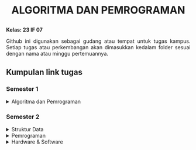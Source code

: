 # <P align=center>ALGORITMA DAN PEMROGRAMAN</P> #
<b>Kelas: 23 IF 07</b> <br>
<p style="text-align: justify">Github ini digunakan sebagai gudang atau tempat untuk tugas kampus. Setiap
tugas atau perkembangan akan dimasukkan kedalam folder sesuai dengan nama atau minggu pertemuannya.</p>


## Kumpulan link tugas ##
### Semester 1 ###
<details>
    <summary>Algoritma dan Pemrograman</summary> 
    
- [M2 - tugas lab   : Sisi miring segitiga](<Semester 1/M02Lab_Segitiga>)
- [M3 - tugas kelas : Notasi algoritma](<Semester 1/M3Kelas_Notasi>)
- [M3 - tugas lab   : Tabel menggunakan setw()](<Semester 1/M3Lab_Tabel>)
- [M4 - tugas kelas : Percabangan](<Semester 1/M4Kelas_Percabangan>)
- [M4 - tugas lab   : Angka terbesar](<Semester 1/M4Lab_AngkaTerbesar>)
- [M5 - tugas kelas : Angka prima](<Semester 1/M5Kelas_BilanganPrima>)
- [M5 - tugas lab   : Faktorial](<Semester 1/M5Lab_Faktorial>)
- [M6 - tugas lab   : Judul](<Semester 1/M6Lab_TabelJudul>)
- [M8 - tugas lab   : Palindrome](<Semester 1/M8Lab_Palindrome>)
- [M9 - tugas lab   : Putar Kalimat](<Semester 1/M9Lab_PutarKalimat>)
- [M10 - tugas lab  : Fungsi](<Semester 1/M10Lab_Fungsi>)
</details>

### Semester 2 ###
<details>
    <summary>Struktur Data</summary>

- [M01 - Array](<Semester 2/Struktur Data/M01Praktikum_1>)
- [M02 - Pointer](<Semester 2/Struktur Data/M02Praktikum_Pointer>)
- [M03 - Struct](<Semester 2/Struktur Data/M03Praktikum_Struct>)
- [M04 - Stack](<Semester 2/Struktur Data/M04Praktikum_Stack>)
- [M05 - Queue](<Semester 2/Struktur Data/M05Praktikum_Queue>)
- [M06 - Sort](<Semester 2/Struktur Data/M06Praktikum_Sort>)
- [M07 - Search](<Semester 2/Struktur Data/M07Praktikum_Search>)
- [M08 - Linked 1](<Semester 2/Struktur Data/M08Praktikum_Linked1>)
- [M09 - Linked 2](<Semester 2/Struktur Data/M09Praktikum_Linked2>)
</details>
<details>
    <summary>Pemrograman</summary>

</details>
<details>
    <summary>Hardware & Software</summary>

</details>
